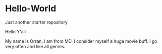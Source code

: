 # Hello-World
Just another starter repository

Hello Y'all

My name is Orran, I am from MD.  I consider myself a huge movie buff.  I go very often and like all genres.
